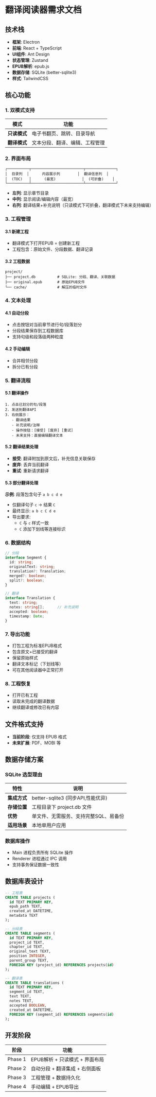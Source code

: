 # 翻译阅读器需求文档

## 技术栈

- **框架**: Electron
- **前端**: React + TypeScript
- **UI组件**: Ant Design
- **状态管理**: Zustand
- **EPUB解析**: epub.js
- **数据存储**: SQLite (better-sqlite3)
- **样式**: TailwindCSS

## 核心功能

### 1. 双模式支持

| 模式 | 功能 |
|------|------|
| **只读模式** | 电子书翻页、跳转、目录导航 |
| **翻译模式** | 文本分段、翻译、编辑、工程管理 |

### 2. 界面布局

```
┌──────────┬────────────────────────┬──────────────┐
│  目录列  │      内容展示列        │  翻译信息列  │
│  (TOC)   │      (最宽)            │  (可折叠)    │
└──────────┴────────────────────────┴──────────────┘
```

- **左列**: 显示章节目录
- **中列**: 显示阅读/编辑内容（最宽）
- **右列**: 翻译结果+补充说明（只读模式下可折叠，翻译模式下未来支持编辑）

### 3. 工程管理

#### 3.1 新建工程
- 翻译模式下打开EPUB = 创建新工程
- 工程包含：原始文件、分段数据、翻译记录

#### 3.2 工程数据
```
project/
├── project.db          # SQLite: 分段、翻译、关联数据
├── original.epub       # 原始EPUB文件
└── cache/              # 解压的临时文件
```

### 4. 文本处理

#### 4.1 自动分段
- 点击按钮对当前章节进行句/段落划分
- 分段结果保存到工程数据库
- 支持句级和段落级两种粒度

#### 4.2 手动编辑
- 合并相邻分段
- 拆分已有分段

### 5. 翻译流程

#### 5.1 翻译操作
```
1. 点击已划分的句/段落
2. 发送到翻译API
3. 右侧展示：
   - 翻译结果
   - 补充说明/注释
   - 操作按钮：[接受] [废弃] [重试]
   - 未来支持：直接编辑翻译文本
```

#### 5.2 翻译结果处理
- **接受**: 翻译附加到原文后，补充信息关联保存
- **废弃**: 丢弃当前翻译
- **重试**: 重新请求翻译

#### 5.3 部分翻译处理
**示例**: 段落包含句子 `a b c d e`

- 仅翻译句子 `c` → 结果 `C`
- 最终显示: `a b c C d e`
- 导出要求:
  - `C` 与 `c` 样式一致
  - `C` 添加下划线等连接标识

### 6. 数据结构

```typescript
// 分段
interface Segment {
  id: string;
  originalText: string;
  translation?: Translation;
  merged?: boolean;
  split?: boolean;
}

// 翻译
interface Translation {
  text: string;
  notes: string[];      // 补充说明
  accepted: boolean;
  timestamp: Date;
}
```

### 7. 导出功能

- 打包工程为标准EPUB格式
- 包含原文+已接受的翻译
- 保留原始样式
- 翻译文本标记（下划线等）
- 可在其他阅读器中正常打开

### 8. 工程恢复

- 打开已有工程
- 读取未完成的翻译数据
- 继续翻译或修改已有内容

## 文件格式支持

- **当前阶段**: 仅支持 EPUB 格式
- **未来扩展**: PDF、MOBI 等

## 数据存储方案

### SQLite 选型理由

| 特性 | 说明 |
|------|------|
| **集成方式** | better-sqlite3 (同步API,性能优异) |
| **存储位置** | 工程目录下 project.db 文件 |
| **优势** | 单文件、无需服务、支持完整SQL、易备份 |
| **适用场景** | 本地单用户应用 |

### 数据库操作

- Main 进程负责所有 SQLite 操作
- Renderer 进程通过 IPC 调用
- 支持事务保证数据一致性

## 数据库表设计

```sql
-- 工程表
CREATE TABLE projects (
  id TEXT PRIMARY KEY,
  epub_path TEXT,
  created_at DATETIME,
  metadata TEXT
);

-- 分段表
CREATE TABLE segments (
  id TEXT PRIMARY KEY,
  project_id TEXT,
  chapter_id TEXT,
  original_text TEXT,
  position INTEGER,
  parent_group TEXT,
  FOREIGN KEY (project_id) REFERENCES projects(id)
);

-- 翻译表
CREATE TABLE translations (
  id TEXT PRIMARY KEY,
  segment_id TEXT,
  text TEXT,
  notes TEXT,
  accepted BOOLEAN,
  created_at DATETIME,
  FOREIGN KEY (segment_id) REFERENCES segments(id)
);
```

## 开发阶段

| 阶段 | 功能 |
|------|------|
| Phase 1 | EPUB解析 + 只读模式 + 界面布局 |
| Phase 2 | 自动分段 + 翻译集成 + 右侧面板 |
| Phase 3 | 工程管理 + 数据持久化 |
| Phase 4 | 手动编辑 + EPUB导出 |
